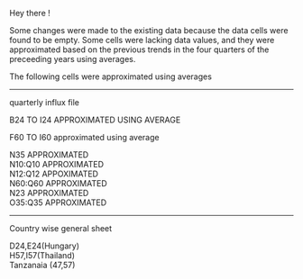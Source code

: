 Hey there !  


Some changes were made to the existing data because the data cells were found to be empty. Some cells were lacking data values, and they were approximated based on the previous trends in the four quarters of the preceeding years using averages.     

The following cells were approximated using averages

---------------------------------------------------   
quarterly influx file

B24 TO I24 APPROXIMATED USING AVERAGE  

F60 TO I60 approximated using average  

N35 APPROXIMATED   
N10:Q10 APPROXIMATED   
N12:Q12 APPOXIMATED   
N60:Q60 APPROXIMATED    
N23 APPROXIMATED    
O35:Q35 APPROXIMATED   

------------------------------------------------------   
Country wise general sheet    

D24,E24(Hungary)   
H57,I57(Thailand)    
Tanzanaia (47,57)   
